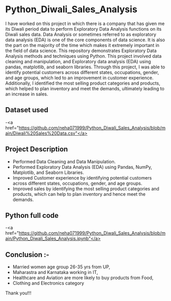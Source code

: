 # Python_Diwali_Sales_Analysis
I have worked on this project in which there is a company that has given me its Diwali period data to perform Exploratory Data Analysis functions on its Diwali sales data. Data Analysis or sometimes referred to as exploratory data analysis (EDA) is one of the core components of data science. It is also the part on the majority of the time which makes it extremely important in the field of data science. This repository demonstrates Exploratory Data Analysis methods and techniques using Python.
This project involved data cleaning and manipulation, and Exploratory data analysis (EDA) using pandas, matplotlib, and seaborn libraries.
Through this project, I was able to identify potential customers across different states, occupations, gender, and age groups, which led to an improvement in customer experience. Additionally, I identified the most selling product categories and products, which helped to plan inventory and meet the demands, ultimately leading to an increase in sales.

## Dataset used
-<a href="https://github.com/neha071999/Python_Diwali_Sales_Analysis/blob/main/Diwali%20Sales%20Data.csv"</a>

## Project Description
<ul>
<li>Performed Data Cleaning and Data Manipulation.
<li>Performed Exploratory Data Analysis (EDA) using Pandas, NumPy, Matplotlib, and Seaborn Libraries.
<li>Improved Customer experience by identifying potential customers across different states, occupations, gender, and age groups.
<li>Improved sales by identifying the most selling product categories and products, which can help to plan inventory and hence meet the demands.
</ul>

## Python full code
-<a href="https://github.com/neha071999/Python_Diwali_Sales_Analysis/blob/main/Python_Diwali_Sales_Analysis.ipynb"</a>

## Conclusion :-
<ul>
<li>Married women age group 26-35 yrs from UP, 
<li>Maharastra and Karnataka working in IT, 
<li>Healthcare and Aviation are more likely to buy products from Food, 
<li>Clothing and Electronics category
</ul>

Thank you!!!

